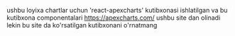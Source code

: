ushbu loyixa chartlar uchun  'react-apexcharts' kutibxonasi ishlatilgan va bu kutibxona componentalari https://apexcharts.com/ ushbu site dan olinadi lekin bu site da ko'rsatilgan kutibxonani o'rnatmang
